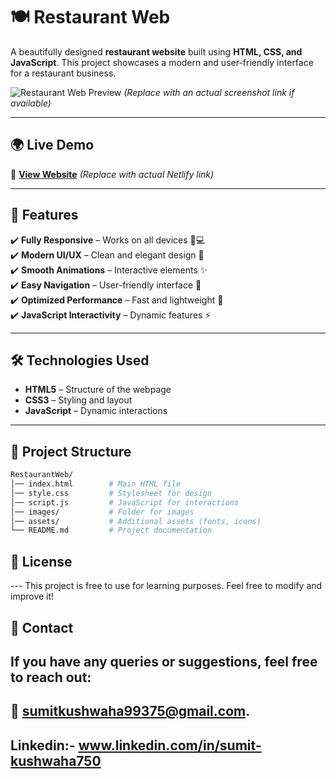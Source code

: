 # 🍽️ Restaurant Web  

A beautifully designed **restaurant website** built using **HTML, CSS, and JavaScript**. This project showcases a modern and user-friendly interface for a restaurant business.  

![Restaurant Web Preview](#) *(Replace with an actual screenshot link if available)*  

---

## 🌍 Live Demo  
🔗 **[View Website](https://your-netlify-link-here)** *(Replace with actual Netlify link)*  

---

## 📌 Features  
✔️ **Fully Responsive** – Works on all devices 📱💻  
✔️ **Modern UI/UX** – Clean and elegant design 🎨  
✔️ **Smooth Animations** – Interactive elements ✨  
✔️ **Easy Navigation** – User-friendly interface 🧭  
✔️ **Optimized Performance** – Fast and lightweight 🚀  
✔️ **JavaScript Interactivity** – Dynamic features ⚡  

---

## 🛠️ Technologies Used  
- **HTML5** – Structure of the webpage  
- **CSS3** – Styling and layout  
- **JavaScript** – Dynamic interactions  

---

## 📂 Project Structure  
```bash
RestaurantWeb/
│── index.html        # Main HTML file
│── style.css         # Stylesheet for design
│── script.js         # JavaScript for interactions
│── images/           # Folder for images
│── assets/           # Additional assets (fonts, icons)
└── README.md         # Project documentation
```


## 📜 License
--- This project is free to use for learning purposes. Feel free to modify and improve it!

## 📩 Contact
## If you have any queries or suggestions, feel free to reach out:
## 📧 sumitkushwaha99375@gmail.com.
## Linkedin:- www.linkedin.com/in/sumit-kushwaha750